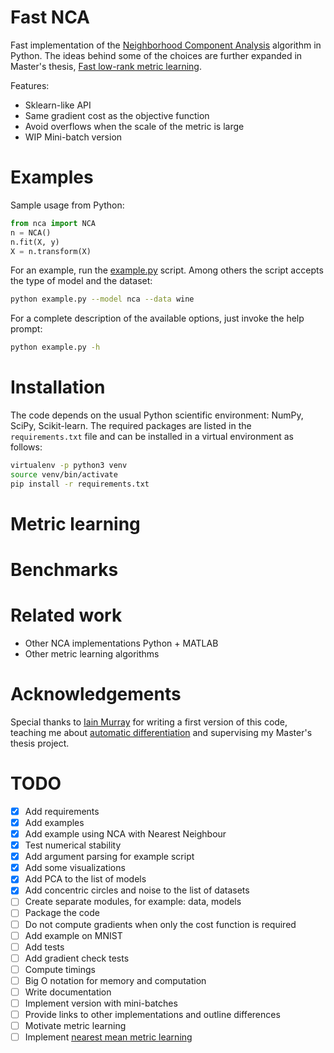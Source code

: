 # Fast NCA

Fast implementation of the [Neighborhood Component Analysis](https://papers.nips.cc/paper/2566-neighbourhood-components-analysis.pdf) algorithm in Python.
The ideas behind some of the choices are further expanded in Master's thesis, [Fast low-rank metric learning](http://homepages.inf.ed.ac.uk/imurray2/projects/2011_dan_oneata_msc.pdf).

Features:

- Sklearn-like API
- Same gradient cost as the objective function
- Avoid overflows when the scale of the metric is large
- WIP Mini-batch version

# Examples

Sample usage from Python:

```python
from nca import NCA
n = NCA()
n.fit(X, y)
X = n.transform(X)
```

For an example, run the [example.py](example.py) script.
Among others the script accepts the type of model and the dataset:

```bash
python example.py --model nca --data wine
```

For a complete description of the available options, just invoke the help prompt:

```bash
python example.py -h
```

# Installation

The code depends on the usual Python scientific environment: NumPy, SciPy, Scikit-learn.
The required packages are listed in the `requirements.txt` file and can be installed in a virtual environment as follows:

```bash
virtualenv -p python3 venv
source venv/bin/activate
pip install -r requirements.txt
```

# Metric learning

# Benchmarks

# Related work

- Other NCA implementations Python + MATLAB
- Other metric learning algorithms

# Acknowledgements

Special thanks to [Iain Murray](http://homepages.inf.ed.ac.uk/imurray2/) for writing a first version of this code, teaching me about [automatic differentiation](http://www.inf.ed.ac.uk/teaching/courses/mlpr/2017/notes/w5a_backprop.html) and supervising my Master's thesis project.

# TODO

- [x] Add requirements
- [x] Add examples
- [x] Add example using NCA with Nearest Neighbour
- [x] Test numerical stability
- [x] Add argument parsing for example script
- [x] Add some visualizations
- [x] Add PCA to the list of models
- [x] Add concentric circles and noise to the list of datasets
- [ ] Create separate modules, for example: data, models
- [ ] Package the code
- [ ] Do not compute gradients when only the cost function is required
- [ ] Add example on MNIST
- [ ] Add tests
- [ ] Add gradient check tests
- [ ] Compute timings
- [ ] Big O notation for memory and computation
- [ ] Write documentation
- [ ] Implement version with mini-batches
- [ ] Provide links to other implementations and outline differences
- [ ] Motivate metric learning
- [ ] Implement [nearest mean metric learning](https://hal.inria.fr/hal-00817211/document)
